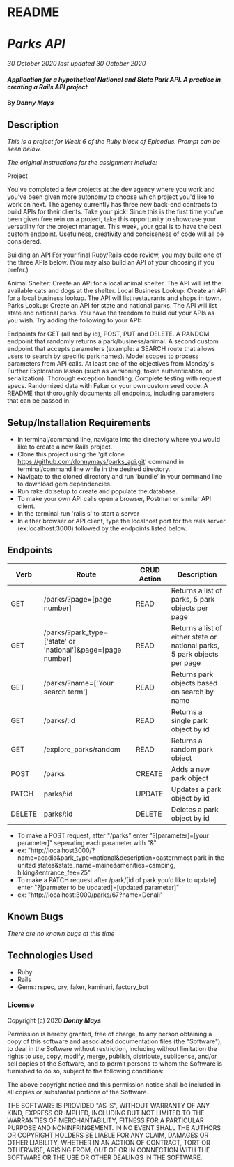 # README

# _Parks API_

_30 October 2020 last updated 30 October 2020_ 

#### _Application for a hypothetical National and State Park API.  A practice in creating a Rails API project_

#### By _**Donny Mays**_

## Description
_This is a project for Week 6 of the Ruby block of Epicodus.  Prompt can be seen below._

_The original instructions for the assignment include:_

Project

You've completed a few projects at the dev agency where you work and you've been given more autonomy to choose which project you'd like to work on next. The agency currently has three new back-end contracts to build APIs for their clients. Take your pick! Since this is the first time you've been given free rein on a project, take this opportunity to showcase your versatility for the project manager. This week, your goal is to have the best custom endpoint. Usefulness, creativity and conciseness of code will all be considered.

Building an API
For your final Ruby/Rails code review, you may build one of the three APIs below. (You may also build an API of your choosing if you prefer.)

Animal Shelter: Create an API for a local animal shelter. The API will list the available cats and dogs at the shelter.
Local Business Lookup: Create an API for a local business lookup. The API will list restaurants and shops in town.
Parks Lookup: Create an API for state and national parks. The API will list state and national parks.
You have the freedom to build out your APIs as you wish. Try adding the following to your API:

Endpoints for GET (all and by id), POST, PUT and DELETE.
A RANDOM endpoint that randomly returns a park/business/animal.
A second custom endpoint that accepts parameters (example: a SEARCH route that allows users to search by specific park names).
Model scopes to process parameters from API calls.
At least one of the objectives from Monday's Further Exploration lesson (such as versioning, token authentication, or serialization).
Thorough exception handling.
Complete testing with request specs.
Randomized data with Faker or your own custom seed code.
A README that thoroughly documents all endpoints, including parameters that can be passed in.

## Setup/Installation Requirements

- In terminal/command line, navigate into the directory where you would like to create a new Rails project.
- Clone this project using the 'git clone https://github.com/donnymays/parks_api.git' command in terminal/command line while in the desired directory.
- Navigate to the cloned directory and run 'bundle' in your command line to download gem dependencies.
- Run rake db:setup to create and populate the database.
- To make your own API calls open a browser, Postman or similar API client. 
- In the terminal run 'rails s' to start a server
- In either browser or API client, type the localhost port for the rails server (ex:localhost:3000) followed by the endpoints listed below.

## Endpoints
| Verb     | Route | CRUD Action    | Description   |
| -------- | -------- | -------- | -------- |
| GET | /parks/?page=[page number] | READ | Returns a list of parks, 5 park objects per page |
| GET | /parks/?park_type=['state' or 'national']&page=[page number] | READ | Returns a list of either state or national parks, 5 park objects per page |
| GET | /parks/?name=['Your search term'] | READ | Returns park objects based on search by name |
| GET | /parks/:id | READ |Returns a single park object by id |
| GET | /explore_parks/random | READ | Returns a random park object |
| POST | /parks | CREATE | Adds a new park object |
| PATCH | parks/:id | UPDATE | Updates a park object by id |
| DELETE | parks/:id | DELETE | Deletes a park object by id |

- To make a POST request, after "/parks" enter "?[parameter]=[your parameter]" seperating each parameter with "&"
- ex: "http://localhost3000/?name=acadia&park_type=national&description=easternmost park in the united states&state_name=maine&amenities=camping, hiking&entrance_fee=25"
- To make a PATCH request after /park/[id of park you'd like to update] enter "?[parmeter to be updated]=[updated parameter]"
- ex: "http://localhost:3000/parks/67?name=Denali"

## Known Bugs
_There are no known bugs at this time_

## Technologies Used
* Ruby
* Rails
* Gems: rspec, pry, faker, kaminari, factory_bot

### License
Copyright (c) 2020 **_Donny Mays_**

Permission is hereby granted, free of charge, to any person obtaining a copy of this software and associated documentation files (the "Software"), to deal in the Software without restriction, including without limitation the rights to use, copy, modify, merge, publish, distribute, sublicense, and/or sell copies of the Software, and to permit persons to whom the Software is furnished to do so, subject to the following conditions:

The above copyright notice and this permission notice shall be included in all copies or substantial portions of the Software.

THE SOFTWARE IS PROVIDED "AS IS", WITHOUT WARRANTY OF ANY KIND, EXPRESS OR IMPLIED, INCLUDING BUT NOT LIMITED TO THE WARRANTIES OF MERCHANTABILITY, FITNESS FOR A PARTICULAR PURPOSE AND NONINFRINGEMENT. IN NO EVENT SHALL THE AUTHORS OR COPYRIGHT HOLDERS BE LIABLE FOR ANY CLAIM, DAMAGES OR OTHER LIABILITY, WHETHER IN AN ACTION OF CONTRACT, TORT OR OTHERWISE, ARISING FROM, OUT OF OR IN CONNECTION WITH THE SOFTWARE OR THE USE OR OTHER DEALINGS IN THE SOFTWARE.